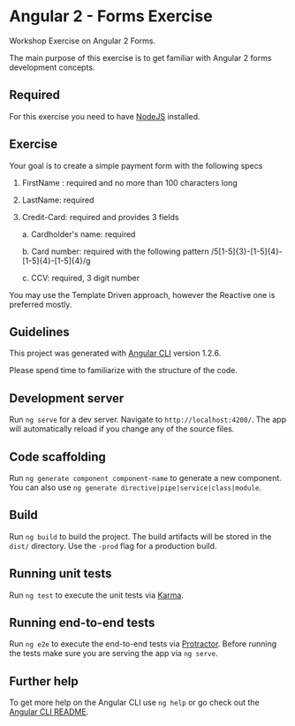 # Angular 2 - Forms Exercise

Workshop Exercise on Angular 2 Forms.

The main purpose of this exercise is to get familiar with Angular 2 forms development concepts.

## Required

For this exercise you need to have [NodeJS](https://nodejs.org/en/) installed.

## Exercise

Your goal is to create a simple payment form with the following specs

1. FirstName : required and no more than 100 characters long
2. LastName: required
3. Credit-Card: required and provides 3 fields

    a. Cardholder's name: required

    b. Card number: required with the following pattern /5[1-5]{3}-[1-5]{4}-[1-5]{4}-[1-5]{4}/g

    c. CCV: required, 3 digit number

You may use the Template Driven approach, however the Reactive one is preferred mostly.

## Guidelines

This project was generated with [Angular CLI](https://github.com/angular/angular-cli) version 1.2.6.

Please spend time to familiarize with the structure of the code.

## Development server

Run `ng serve` for a dev server. Navigate to `http://localhost:4200/`. The app will automatically reload if you change any of the source files.

## Code scaffolding

Run `ng generate component component-name` to generate a new component. You can also use `ng generate directive|pipe|service|class|module`.

## Build

Run `ng build` to build the project. The build artifacts will be stored in the `dist/` directory. Use the `-prod` flag for a production build.

## Running unit tests

Run `ng test` to execute the unit tests via [Karma](https://karma-runner.github.io).

## Running end-to-end tests

Run `ng e2e` to execute the end-to-end tests via [Protractor](http://www.protractortest.org/).
Before running the tests make sure you are serving the app via `ng serve`.

## Further help

To get more help on the Angular CLI use `ng help` or go check out the [Angular CLI README](https://github.com/angular/angular-cli/blob/master/README.md).
